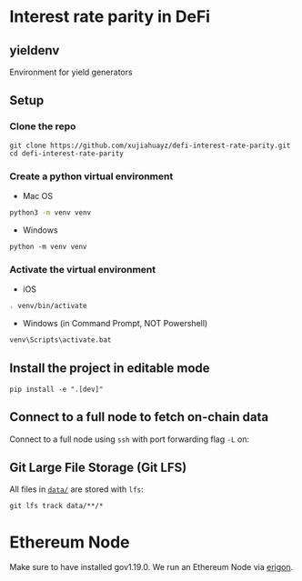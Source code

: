 # Interest rate parity in DeFi

## yieldenv

Environment for yield generators

## Setup

### Clone the repo

```
git clone https://github.com/xujiahuayz/defi-interest-rate-parity.git
cd defi-interest-rate-parity
```

### Create a python virtual environment

- Mac OS

```zsh
python3 -m venv venv
```

- Windows

```
python -m venv venv
```

### Activate the virtual environment

- iOS

```zsh
. venv/bin/activate
```

- Windows (in Command Prompt, NOT Powershell)

```zsh
venv\Scripts\activate.bat
```

## Install the project in editable mode

```
pip install -e ".[dev]"
```

## Connect to a full node to fetch on-chain data

Connect to a full node using `ssh` with port forwarding flag `-L` on:

## Git Large File Storage (Git LFS)

All files in [`data/`](data/) are stored with `lfs`:

```
git lfs track data/**/*
```

# Ethereum Node

Make sure to have installed gov1.19.0.
We run an Ethereum Node via [erigon](https://github.com/ledgerwatch/erigon).
